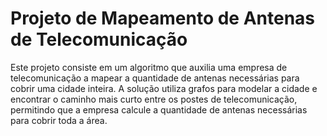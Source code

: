 <head>
	<title>Projeto de Mapeamento de Antenas de Telecomunicação</title>
</head>
<body>
	<h1>Projeto de Mapeamento de Antenas de Telecomunicação</h1>
	<p>Este projeto consiste em um algoritmo que auxilia uma empresa de telecomunicação a mapear a quantidade de antenas necessárias para cobrir uma cidade inteira. A solução utiliza grafos para modelar a cidade e encontrar o caminho mais curto entre os postes de telecomunicação, permitindo que a empresa calcule a quantidade de antenas necessárias para cobrir toda a área.</p>
</body>
